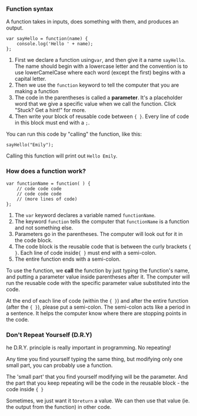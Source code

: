 ### **Function syntax**

A function takes in inputs, does something with them, and produces an output.

```
var sayHello = function(name) {
    console.log('Hello ' + name);
};
```

1. First we declare a function using`var`, and then give it a name `sayHello`. The name should begin with a lowercase letter and the convention is to use lowerCamelCase where each word \(except the first\) begins with a capital letter.
2. Then we use the `function` keyword to tell the computer that you are making a function
3. The code in the parentheses is called a **parameter**. It's a placeholder word that we give a specific value when we call the function. Click "Stuck? Get a hint!" for more.
4. Then write your block of reusable code between `{ }`. Every line of code in this block must end with a `;`.

You can run this code by "calling" the function, like this:

```
sayHello("Emily");

```

Calling this function will print out `Hello Emily`.

### **How does a function work?**

```
var functionName = function( ) {
    // code code code
    // code code code
    // (more lines of code)
};
```

1. The `var` keyword declares a variable named `functionName`.
2. The keyword `function` tells the computer that `functionName` is a function and not something else.
3. Parameters go in the parentheses. The computer will look out for it in the code block.
4. The code block is the reusable code that is between the curly brackets `{ }`. Each line of code inside`{ }` must end with a semi-colon.
5. The entire function ends with a semi-colon.

To use the function, we **call** the function by just typing the function's name, and putting a parameter value inside parentheses after it. The computer will run the reusable code with the specific parameter value substituted into the code.

At the end of each line of code \(within the `{ }`\) and after the entire function \(after the `{ }`\), please put a semi-colon. The semi-colon acts like a period in a sentence. It helps the computer know where there are stopping points in the code.

### **Don't Repeat Yourself \(D.R.Y\)**

he D.R.Y. principle is really important in programming. No repeating!

Any time you find yourself typing the same thing, but modifying only one small part, you can probably use a function.

The 'small part' that you find yourself modifying will be the parameter. And the part that you keep repeating will be the code in the reusable block - the code inside `{ }`

Sometimes, we just want it to`return` a value. We can then use that value \(ie. the output from the function\) in other code.

